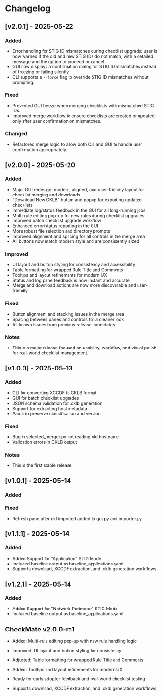 # Changelog

## [v2.0.1] - 2025-05-22
### Added
- Error handling for STIG ID mismatches during checklist upgrade: user is now warned if the old and new STIG IDs do not match, with a detailed message and the option to proceed or cancel.
- GUI now displays a confirmation dialog for STIG ID mismatches instead of freezing or failing silently.
- CLI supports a `--force` flag to override STIG ID mismatches without prompting.

### Fixed
- Prevented GUI freeze when merging checklists with mismatched STIG IDs.
- Improved merge workflow to ensure checklists are created or updated only after user confirmation on mismatches.

### Changed
- Refactored merge logic to allow both CLI and GUI to handle user confirmation appropriately.

## [v2.0.0] - 2025-05-20
### Added
- Major GUI redesign: modern, aligned, and user-friendly layout for checklist merging and downloads
- "Download New CKLB" button and popup for exporting updated checklists
- Immediate log/status feedback in the GUI for all long-running jobs
- Multi-rule editing pop-up for new rules during checklist upgrades
- Improved batch checklist upgrade workflow
- Enhanced error/status reporting in the GUI
- More robust file selection and directory prompts
- Improved alignment and spacing for all controls in the merge area
- All buttons now match modern style and are consistently sized

### Improved
- UI layout and button styling for consistency and accessibility
- Table formatting for wrapped Rule Title and Comments
- Tooltips and layout refinements for modern UX
- Status and log pane feedback is now instant and accurate
- Merge and download actions are now more discoverable and user-friendly

### Fixed
- Button alignment and stacking issues in the merge area
- Spacing between panes and controls for a cleaner look
- All known issues from previous release candidates

### Notes
- This is a major release focused on usability, workflow, and visual polish for real-world checklist management.

## [v1.0.0] - 2025-05-13
### Added
- CLI for converting XCCDF to CKLB format
- GUI for batch checklist upgrades
- JSON schema validation for .cklb generation
- Support for extracting host metadata
- Patch to preserve classification and version

### Fixed
- Bug in selected_merger.py not reading old hostname
- Validation errors in CKLB output

### Notes
- This is the first stable release

## [v1.0.1] - 2025-05-14
### Added

### Fixed 
- Refresh pane after ckl imported added to gui.py and importer.py

## [v1.1.1] - 2025-05-14
### Added 
- Added Support for "Application" STIG Mode
- Included baseline output as baseline_applications.yaml
- Supports download, XCCDF extraction, and .cklb generation workflows

## [v1.2.1] - 2025-05-14
### Added 
- Added Support for "Network-Perimeter" STIG Mode
- Included baseline output as baseline_applications.yaml

## CheckMate v2.0.0-rc1
- Added: Multi-rule editing pop-up with new rule handling logic
- Improved: UI layout and button styling for consistency
- Adjusted: Table formatting for wrapped Rule Title and Comments
- Added: Tooltips and layout refinements for modern UX
- Ready for early adopter feedback and real-world checklist testing

- Supports download, XCCDF extraction, and .cklb generation workflows

